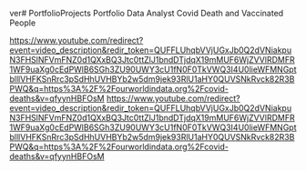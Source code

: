 ver# PortfolioProjects
Portfolio Data Analyst 
Covid Death and Vaccinated People 

https://www.youtube.com/redirect?event=video_description&redir_token=QUFFLUhqbVVjUGxJb0Q2dVNiakpuN3FHSlNFVmFNZ0d1QXxBQ3Jtc0ttZlJ1bndDTjdqX19mMUF6WjZVVlRDMFR1WF9uaXg0cEdPWlB6SGh3ZU90UWY3cU1fN0F0TkVWQ3I4U0lieWFMNGptblllVHFKSnRrc3pSdHhUVHBYb2w5dm9jek93RlU1aHY0QUVSNkRvck82R3BPWQ&q=https%3A%2F%2Fourworldindata.org%2Fcovid-deaths&v=qfyynHBFOsM
https://www.youtube.com/redirect?event=video_description&redir_token=QUFFLUhqbVVjUGxJb0Q2dVNiakpuN3FHSlNFVmFNZ0d1QXxBQ3Jtc0ttZlJ1bndDTjdqX19mMUF6WjZVVlRDMFR1WF9uaXg0cEdPWlB6SGh3ZU90UWY3cU1fN0F0TkVWQ3I4U0lieWFMNGptblllVHFKSnRrc3pSdHhUVHBYb2w5dm9jek93RlU1aHY0QUVSNkRvck82R3BPWQ&q=https%3A%2F%2Fourworldindata.org%2Fcovid-deaths&v=qfyynHBFOsM
